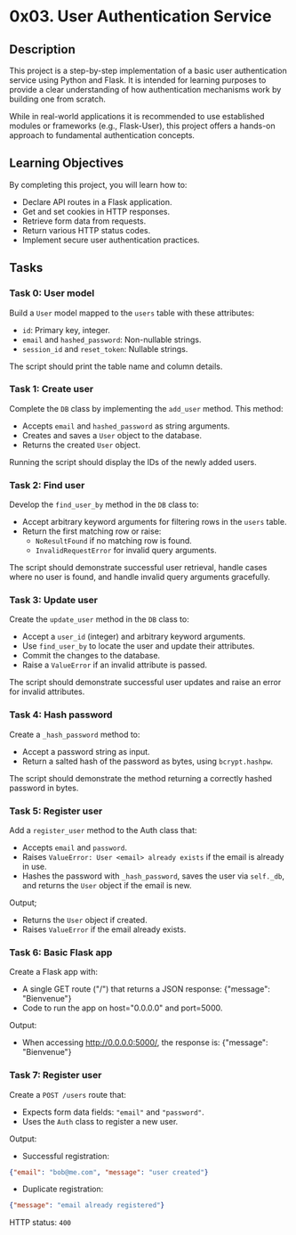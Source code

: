 # 0x03. User Authentication Service

## Description

This project is a step-by-step implementation of a basic user authentication service using Python and Flask. It is intended for learning purposes to provide a clear understanding of how authentication mechanisms work by building one from scratch.

While in real-world applications it is recommended to use established modules or frameworks (e.g., Flask-User), this project offers a hands-on approach to fundamental authentication concepts.

## Learning Objectives

By completing this project, you will learn how to:

- Declare API routes in a Flask application.
- Get and set cookies in HTTP responses.
- Retrieve form data from requests.
- Return various HTTP status codes.
- Implement secure user authentication practices.

## Tasks

### Task 0: User model

Build a `User` model mapped to the `users` table with these attributes:

- `id`: Primary key, integer.
- `email` and `hashed_password`: Non-nullable strings.
- `session_id` and `reset_token`: Nullable strings.

The script should print the table name and column details.

### Task 1: Create user

Complete the `DB` class by implementing the `add_user` method. This method:

- Accepts `email` and `hashed_password` as string arguments.
- Creates and saves a `User` object to the database.
- Returns the created `User` object.

Running the script should display the IDs of the newly added users.

### Task 2: Find user

Develop the `find_user_by` method in the `DB` class to:

- Accept arbitrary keyword arguments for filtering rows in the `users` table.
- Return the first matching row or raise:
    - `NoResultFound` if no matching row is found.
    - `InvalidRequestError` for invalid query arguments.

The script should demonstrate successful user retrieval, handle cases where no user is found, and handle invalid query arguments gracefully.

### Task 3: Update user

Create the `update_user` method in the `DB` class to:

- Accept a `user_id` (integer) and arbitrary keyword arguments.
- Use `find_user_by` to locate the user and update their attributes.
- Commit the changes to the database.
- Raise a `ValueError` if an invalid attribute is passed.

The script should demonstrate successful user updates and raise an error for invalid attributes.

### Task 4: Hash password

Create a `_hash_password` method to:

- Accept a password string as input.
- Return a salted hash of the password as bytes, using `bcrypt.hashpw`.

The script should demonstrate the method returning a correctly hashed password in bytes.

### Task 5: Register user

Add a `register_user` method to the Auth class that:

- Accepts `email` and `password`.
- Raises `ValueError: User <email> already exists` if the email is already in use.
- Hashes the password with `_hash_password`, saves the user via `self._db`, and returns the `User` object if the email is new.

Output;
- Returns the `User` object if created.
- Raises `ValueError` if the email already exists.

### Task 6: Basic Flask app

Create a Flask app with:

- A single GET route ("/") that returns a JSON response: {"message": "Bienvenue"}
- Code to run the app on host="0.0.0.0" and port=5000.

Output:

- When accessing http://0.0.0.0:5000/, the response is: {"message": "Bienvenue"}

### Task 7: Register user

Create a `POST /users` route that:

- Expects form data fields: `"email"` and `"password"`.
- Uses the `Auth` class to register a new user.

Output:
- Successful registration:
```json
{"email": "bob@me.com", "message": "user created"}
```
- Duplicate registration:
```json
{"message": "email already registered"}
```
HTTP status: `400`
